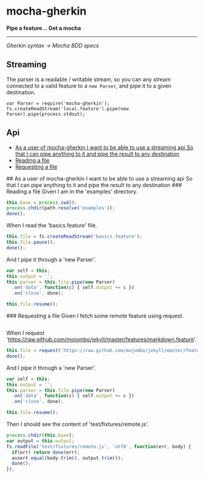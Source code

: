 
# mocha-gherkin

**Pipe a feature... Get a mocha**

---

*Gherkin syntax &rarr; Mocha BDD specs*

## Streaming

The parser is a readable / writable stream, so you can any stream
connected to a valid feature to a `new Parser`, and pipe it to a given
destination.

    var Parser = require('mocha-gherkin');
    fs.createReadStream('local.feature').pipe(new Parser).pipe(process.stdout);

## Api

- [As a user of mocha-gherkin I want to be able to use a streaming api So that I can pipe anything to it and pipe the result to any destination](#api-as-a-user-of-mocha-gherkin-i-want-to-be-able-to-use-a-streaming-api-so-that-i-can-pipe-anything-to-it-and-pipe-the-result-to-any-destination)
 - [Reading a file](#api-as-a-user-of-mocha-gherkin-i-want-to-be-able-to-use-a-streaming-api-so-that-i-can-pipe-anything-to-it-and-pipe-the-result-to-any-destination-reading-a-file)
 - [Requesting a file](#api-as-a-user-of-mocha-gherkin-i-want-to-be-able-to-use-a-streaming-api-so-that-i-can-pipe-anything-to-it-and-pipe-the-result-to-any-destination-requesting-a-file)

<a name="" />
 
<a name="api-as-a-user-of-mocha-gherkin-i-want-to-be-able-to-use-a-streaming-api-so-that-i-can-pipe-anything-to-it-and-pipe-the-result-to-any-destination" />
## As a user of mocha-gherkin I want to be able to use a streaming api So that I can pipe anything to it and pipe the result to any destination
<a name="api-as-a-user-of-mocha-gherkin-i-want-to-be-able-to-use-a-streaming-api-so-that-i-can-pipe-anything-to-it-and-pipe-the-result-to-any-destination-reading-a-file" />
### Reading a file
Given I am in the 'examples' directory.

```js
this.base = process.cwd();
process.chdir(path.resolve('examples'));
done();
```

When I read the 'basics.feature' file.

```js
this.file = fs.createReadStream('basics.feature');
this.file.pause();
done();
```

And I pipe it through a 'new Parser'.

```js
var self = this;
this.output = '';
this.parser = this.file.pipe(new Parser)
  .on('data', function(c) { self.output += c })
  .on('close', done);

this.file.resume();
```

<a name="api-as-a-user-of-mocha-gherkin-i-want-to-be-able-to-use-a-streaming-api-so-that-i-can-pipe-anything-to-it-and-pipe-the-result-to-any-destination-requesting-a-file" />
### Requesting a file
Given I fetch some remote feature using request.

```js
```

When I request 'https://raw.github.com/mojombo/jekyll/master/features/markdown.feature'.

```js
this.file = request('https://raw.github.com/mojombo/jekyll/master/features/markdown.feature');
done();
```

And I pipe it through a 'new Parser'.

```js
var self = this;
this.output = '';
this.parser = this.file.pipe(new Parser)
  .on('data', function(c) { self.output += c })
  .on('close', done);

this.file.resume();
```

Then I should see the content of 'test/fixtures/remote.js'.

```js
process.chdir(this.base);
var output = this.output;
fs.readFile('test/fixtures/remote.js', 'utf8', function(err, body) {
  if(err) return done(err);
  assert.equal(body.trim(), output.trim());
  done();
});
```

